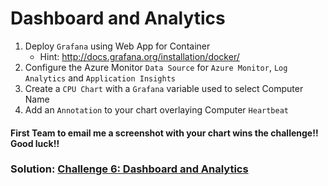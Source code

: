 # Dashboard and Analytics
1. Deploy `Grafana` using Web App for Container
   * Hint: http://docs.grafana.org/installation/docker/
2. Configure the Azure Monitor `Data Source` for `Azure Monitor`, `Log Analytics` and `Application Insights`
3. Create a `CPU Chart` with a `Grafana` variable used to select Computer Name
4. Add an `Annotation` to your chart overlaying Computer `Heartbeat`

#### First Team to email me a screenshot with your chart wins the challenge!! Good luck!!

### Solution: [Challenge 6: Dashboard and Analytics](https://github.com/SpektraSystems/CloudLabs-Azure/blob/master/azure-monitoring/Instructions/Solutions/Challenge%206:%20Dashboard%20and%20Analytics.md)
